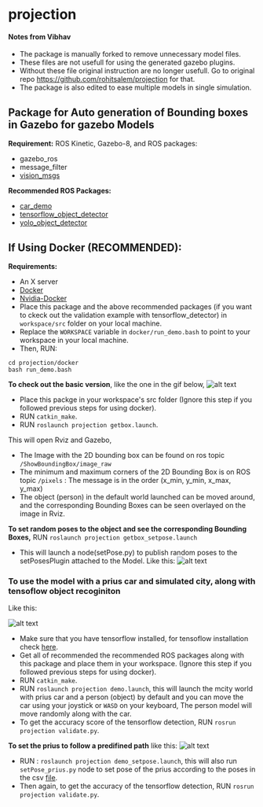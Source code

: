 # projection

#### Notes from Vibhav
- The package is manually forked to remove unnecessary model files. 
- These files are not usefull for using the generated gazebo plugins. 
- Without these file original instruction are no longer usefull. Go to original repo https://github.com/rohitsalem/projection for that. 
- The package is also edited to ease multiple models in single simulation.  

## Package for Auto generation of Bounding boxes in Gazebo for gazebo Models

**Requirement:**  ROS Kinetic, Gazebo-8, and
  ROS packages:
* gazebo_ros 
* message_filter
* [vision_msgs](https://github.com/rohitsalem/vision_msgs)

**Recommended ROS Packages:** 
* [car_demo](https://github.com/rohitsalem/car_demo) 
* [tensorflow_object_detector](https://github.com/osrf/tensorflow_object_detector)
* [yolo_object_detector](https://github.com/osrf/yolo_object_detector)

## If Using Docker (RECOMMENDED): 
**Requirements:** 
* An X server
* [Docker](https://docs.docker.com/engine/installation/linux/docker-ce/ubuntu/) 
* [Nvidia-Docker](https://github.com/NVIDIA/nvidia-docker)
* Place this package and the above recommended packages (if you want to ckeck out the validation example with tensorflow_detector) in `workspace/src` folder on your local machine.
* Replace the `WORKSPACE` variable in `docker/run_demo.bash` to point to your workspace in your local machine.  
* Then, RUN:
```
cd projection/docker
bash run_demo.bash
```
[//]: # (Image References)
[gif1]: ./screenshots-bbox/getbox.gif
[gif2]: ./screenshots-bbox/getbox_setpose.gif
[gif3]: ./screenshots-bbox/demo.gif
[gif4]: ./screenshots-bbox/demo_setpose.gif

**To check out the basic version**, like the one in the gif below,
![alt text][gif1]
* Place this packge in your workspace's src folder (Ignore this step if you followed previous steps for using docker).
* RUN `catkin_make`.
* RUN `roslaunch projection getbox.launch`.

This will open Rviz and Gazebo, 
* The Image with the 2D bounding box can be found on ros topic `/ShowBoundingBox/image_raw `
* The minimum and maximum corners of the 2D Bounding Box is on ROS topic `/pixels` : The message is in the order (x_min, y_min, x_max, y_max)
* The object (person) in the default world launched can be moved around, and the corresponding Bounding Boxes can be seen overlayed on the image in Rviz. 

**To set random poses to the object and see the corresponding Bounding Boxes,**
RUN `roslaunch projection getbox_setpose.launch`
* This will launch a node(setPose.py) to publish random poses to the setPosesPlugin attached to the Model.  Like this:
![alt text][gif2]

### To use the model with a prius car and simulated city, along with tensoflow object recoginiton  
Like this:

![alt text][gif3]

* Make sure that you have tensorflow installed, for tensoflow installation check [here](https://www.tensorflow.org/install/install_linux).
* Get all of recommended the recommended ROS packages along with this package and place them in your workspace. (Ignore this step if you followed previous steps for using docker). 
* RUN `catkin_make`.
* RUN `roslaunch projection demo.launch`, this will launch the mcity world with prius car and a person (object) by default and you can move the car using your joystick or `WASD` on your keyboard, The person model will move randomly along with the car. 
* To get the accuracy score of the tensorflow detection, RUN `rosrun projection validate.py`.

**To set the prius to follow a predifined path** like this:
![alt text][gif4]

* RUN : `roslaunch projection demo_setpose.launch`, this will also run `setPose_prius.py` node to set pose of the prius according to the poses in the csv [file](./data/waypoints.csv).
* Then again, to get the accuracy of the tensorflow detection, RUN `rosrun projection validate.py`.

